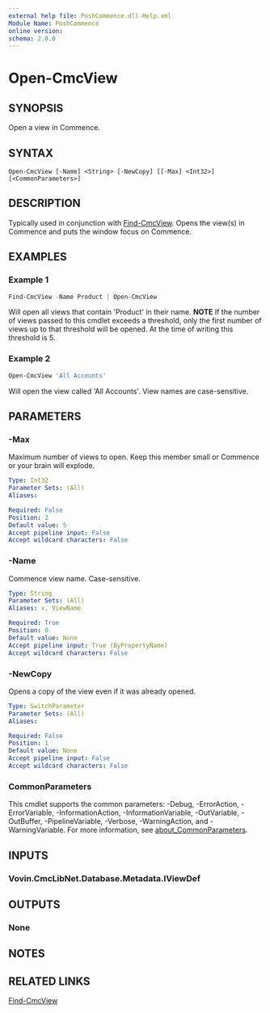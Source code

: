 ```yaml
---
external help file: PoshCommence.dll-Help.xml
Module Name: PoshCommence
online version:
schema: 2.0.0
---
```


# Open-CmcView

## SYNOPSIS
Open a view in Commence.

## SYNTAX

```
Open-CmcView [-Name] <String> [-NewCopy] [[-Max] <Int32>] [<CommonParameters>]
```

## DESCRIPTION
Typically used in conjunction with [Find-CmcView](Find-CmcView.md). Opens the view(s) in Commence and puts the window focus on Commence.

## EXAMPLES

### Example 1
```powershell
Find-CmcView -Name Product | Open-CmcView
```

Will open all views that contain 'Product' in their name. __NOTE__ If the number of views passed to this cmdlet exceeds a threshold, only the first number of views up to that threshold will be opened. At the time of writing this threshold is 5.

### Example 2
```powershell
Open-CmcView 'All Accounts'
```

Will open the view called 'All Accounts'. View names are case-sensitive.

## PARAMETERS

### -Max
Maximum number of views to open. Keep this member small or Commence or your brain will explode.

```yaml
Type: Int32
Parameter Sets: (All)
Aliases:

Required: False
Position: 2
Default value: 5
Accept pipeline input: False
Accept wildcard characters: False
```

### -Name
Commence view name. Case-sensitive.

```yaml
Type: String
Parameter Sets: (All)
Aliases: v, ViewName

Required: True
Position: 0
Default value: None
Accept pipeline input: True (ByPropertyName)
Accept wildcard characters: False
```

### -NewCopy
Opens a copy of the view even if it was already opened.

```yaml
Type: SwitchParameter
Parameter Sets: (All)
Aliases:

Required: False
Position: 1
Default value: None
Accept pipeline input: False
Accept wildcard characters: False
```

### CommonParameters
This cmdlet supports the common parameters: -Debug, -ErrorAction, -ErrorVariable, -InformationAction, -InformationVariable, -OutVariable, -OutBuffer, -PipelineVariable, -Verbose, -WarningAction, and -WarningVariable. For more information, see [about_CommonParameters](http://go.microsoft.com/fwlink/?LinkID=113216).

## INPUTS

### Vovin.CmcLibNet.Database.Metadata.IViewDef

## OUTPUTS

### None
## NOTES

## RELATED LINKS

[Find-CmcView](Find-CmcView.md)
